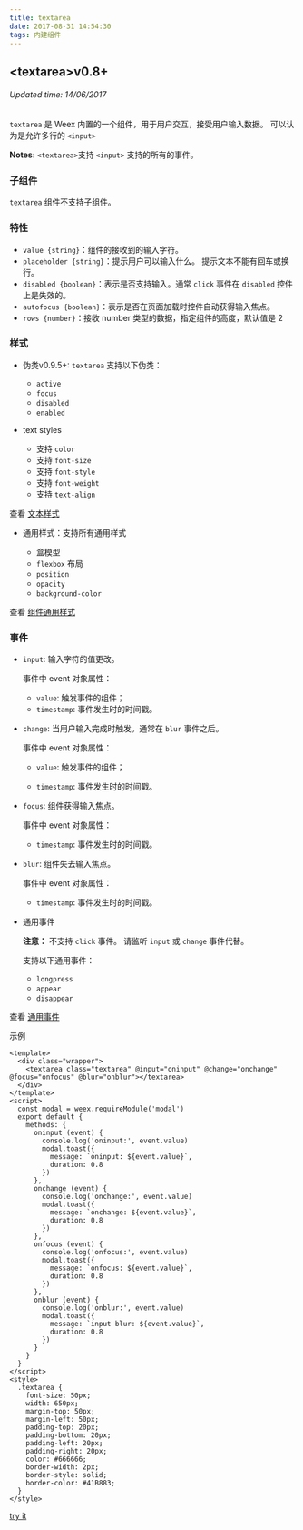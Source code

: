 ```yaml
---
title: textarea
date: 2017-08-31 14:54:30
tags: 内建组件
---
```


## &#60;textarea&#62;v0.8+
###### Updated time: 14/06/2017


`textarea` 是 Weex 内置的一个组件，用于用户交互，接受用户输入数据。 可以认为是允许多行的 `<input>`

**Notes:** `<textarea>`支持 `<input>` 支持的所有的事件。

### 子组件
`textarea` 组件不支持子组件。

### 特性
* `value {string}`：组件的接收到的输入字符。
* `placeholder {string}`：提示用户可以输入什么。 提示文本不能有回车或换行。
* `disabled {boolean}`：表示是否支持输入。通常 `click` 事件在 `disabled` 控件上是失效的。
* `autofocus {boolean}`：表示是否在页面加载时控件自动获得输入焦点。
* `rows {number}`：接收 number 类型的数据，指定组件的高度，默认值是 2

### 样式
* 伪类v0.9.5+: `textarea` 支持以下伪类：

  * `active`
  * `focus`
  * `disabled`
  * `enabled`

* text styles

  * 支持 `color`
  * 支持 `font-size`
  * 支持 `font-style`
  * 支持 `font-weight`
  * 支持 `text-align`

查看 [文本样式](http://weex.apache.org/cn/references/text-style.html)

* 通用样式：支持所有通用样式

  * 盒模型
  * `flexbox` 布局
  * `position`
  * `opacity`
  * `background-color`

查看 [组件通用样式](https://github.com/2017/08/24/Common-Style)

### 事件
* `input`: 输入字符的值更改。

  事件中 event 对象属性：

  * `value`: 触发事件的组件；
  * `timestamp`: 事件发生时的时间戳。

* `change`: 当用户输入完成时触发。通常在 `blur` 事件之后。

  事件中 event 对象属性：

  * `value`: 触发事件的组件；

  * `timestamp`: 事件发生时的时间戳。

* `focus`: 组件获得输入焦点。

  事件中 event 对象属性：

  * `timestamp`: 事件发生时的时间戳。

* `blur`: 组件失去输入焦点。

  事件中 event 对象属性：

  * `timestamp`: 事件发生时的时间戳。

* 通用事件

  **注意：**
  不支持 `click` 事件。 请监听 `input` 或 `change` 事件代替。

    支持以下通用事件：

    * `longpress`
    * `appear`
    * `disappear`

查看 [通用事件](https://github.com/2017/09/02/commonEvent)

示例
```
<template>
  <div class="wrapper">
    <textarea class="textarea" @input="oninput" @change="onchange" @focus="onfocus" @blur="onblur"></textarea>
  </div>
</template>
<script>
  const modal = weex.requireModule('modal')
  export default {
    methods: {
      oninput (event) {
        console.log('oninput:', event.value)
        modal.toast({
          message: `oninput: ${event.value}`,
          duration: 0.8
        })
      },
      onchange (event) {
        console.log('onchange:', event.value)
        modal.toast({
          message: `onchange: ${event.value}`,
          duration: 0.8
        })
      },
      onfocus (event) {
        console.log('onfocus:', event.value)
        modal.toast({
          message: `onfocus: ${event.value}`,
          duration: 0.8
        })
      },
      onblur (event) {
        console.log('onblur:', event.value)
        modal.toast({
          message: `input blur: ${event.value}`,
          duration: 0.8
        })
      }
    }
  }
</script>
<style>
  .textarea {
    font-size: 50px;
    width: 650px;
    margin-top: 50px;
    margin-left: 50px;
    padding-top: 20px;
    padding-bottom: 20px;
    padding-left: 20px;
    padding-right: 20px;
    color: #666666;
    border-width: 2px;
    border-style: solid;
    border-color: #41B883;
  }
</style>
```
[try it](http://dotwe.org/vue/a1877866e8b91ffa1e6ea9bc66c200fa)